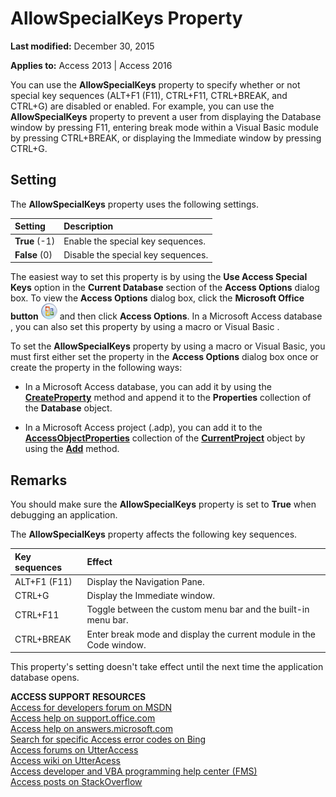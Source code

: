 
# AllowSpecialKeys Property

 **Last modified:** December 30, 2015

**Applies to:** Access 2013 | Access 2016

You can use the  **AllowSpecialKeys** property to specify whether or not special key sequences (ALT+F1 (F11), CTRL+F11, CTRL+BREAK, and CTRL+G) are disabled or enabled. For example, you can use the **AllowSpecialKeys** property to prevent a user from displaying the Database window by pressing F11, entering break mode within a Visual Basic module by pressing CTRL+BREAK, or displaying the Immediate window by pressing CTRL+G.


## Setting

The  **AllowSpecialKeys** property uses the following settings.



|**Setting**|**Description**|
|:-----|:-----|
|**True** (-1)|Enable the special key sequences.|
|**False** (0)|Disable the special key sequences.|
The easiest way to set this property is by using the  **Use Access Special Keys** option in the **Current Database** section of the **Access Options** dialog box. To view the **Access Options** dialog box, click the **Microsoft Office button**
![](images/O12FileMenuButton_ZA10077102.gif) and then click **Access Options**. In a Microsoft Access database , you can also set this property by using a macro or Visual Basic .

To set the  **AllowSpecialKeys** property by using a macro or Visual Basic, you must first either set the property in the **Access Options** dialog box once or create the property in the following ways:


- In a Microsoft Access database, you can add it by using the  **[CreateProperty](http://msdn.microsoft.com/library/f2039be9-5fd8-f673-dfbf-0a71540cdc98%28Office.15%29.aspx)** method and append it to the **Properties** collection of the **Database** object.
    
- In a Microsoft Access project (.adp), you can add it to the  **[AccessObjectProperties](http://msdn.microsoft.com/library/2df86891-6038-d147-2a32-f1c77b841067%28Office.15%29.aspx)** collection of the **[CurrentProject](http://msdn.microsoft.com/library/e6baae73-1eeb-b48f-d35e-b3e921378561%28Office.15%29.aspx)** object by using the **[Add](http://msdn.microsoft.com/library/8f86d5f8-b9af-87d3-fae4-e1a24d7225b6%28Office.15%29.aspx)** method.
    

## Remarks

You should make sure the  **AllowSpecialKeys** property is set to **True** when debugging an application.

The  **AllowSpecialKeys** property affects the following key sequences.



|**Key sequences**|**Effect**|
|:-----|:-----|
|ALT+F1 (F11)|Display the Navigation Pane.|
|CTRL+G|Display the Immediate window.|
|CTRL+F11|Toggle between the custom menu bar and the built-in menu bar.|
|CTRL+BREAK|Enter break mode and display the current module in the Code window.|
This property's setting doesn't take effect until the next time the application database opens.

 **ACCESS SUPPORT RESOURCES**<br>
[Access for developers forum on MSDN](https://social.msdn.microsoft.com/Forums/office/en-US/home?forum=accessdev)<br>
[Access help on support.office.com](https://support.office.com/search/results?query=Access)<br>
[Access help on answers.microsoft.com](http://answers.microsoft.com/en-us/office/forum/access?page=1&;tab=question&;status=all&;auth=1)<br>
[Search for specific Access error codes on Bing](http://www.bing.com/)<br>
[Access forums on UtterAccess](http://www.utteraccess.com/forum/index.php?act=idx)<br>
[Access wiki on UtterAcess](http://www.utteraccess.com/forum/index.php?act=idx)<br>
[Access developer and VBA programming help center (FMS)](http://www.fmsinc.com/MicrosoftAccess/developer/)<br>
[Access posts on StackOverflow](http://stackoverflow.com/questions/tagged/ms-access)
